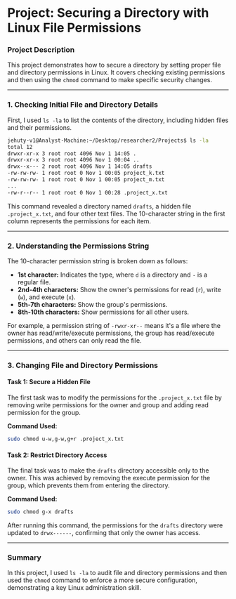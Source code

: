 # Project: Securing a Directory with Linux File Permissions

### Project Description
This project demonstrates how to secure a directory by setting proper file and directory permissions in Linux. It covers checking existing permissions and then using the `chmod` command to make specific security changes.

---
### 1. Checking Initial File and Directory Details

First, I used `ls -la` to list the contents of the directory, including hidden files and their permissions.

```bash
jehuty-v1@Analyst-Machine:~/Desktop/researcher2/Projects$ ls -la
total 12
drwxr-xr-x 3 root root 4096 Nov 1 14:05 .
drwxr-xr-x 3 root root 4096 Nov 1 00:04 ..
drwx--x--- 2 root root 4096 Nov 1 14:05 drafts
-rw-rw-rw- 1 root root 0 Nov 1 00:05 project_k.txt
-rw-rw-rw- 1 root root 0 Nov 1 00:05 project_m.txt
...
-rw-r--r-- 1 root root 0 Nov 1 00:28 .project_x.txt
```
This command revealed a directory named `drafts`, a hidden file `.project_x.txt`, and four other text files. The 10-character string in the first column represents the permissions for each item.

---

### 2. Understanding the Permissions String
The 10-character permission string is broken down as follows:

* **1st character:** Indicates the type, where `d` is a directory and `-` is a regular file.
* **2nd-4th characters:** Show the owner's permissions for read (`r`), write (`w`), and execute (`x`).
* **5th-7th characters:** Show the group's permissions.
* **8th-10th characters:** Show permissions for all other users.

For example, a permission string of `-rwxr-xr--` means it's a file where the owner has read/write/execute permissions, the group has read/execute permissions, and others can only read the file.

---

### 3. Changing File and Directory Permissions

#### Task 1: Secure a Hidden File
The first task was to modify the permissions for the `.project_x.txt` file by removing write permissions for the owner and group and adding read permission for the group.

**Command Used:**
```bash
sudo chmod u-w,g-w,g+r .project_x.txt
```
#### Task 2: Restrict Directory Access
The final task was to make the `drafts` directory accessible only to the owner. This was achieved by removing the execute permission for the group, which prevents them from entering the directory.

**Command Used:**
```bash
sudo chmod g-x drafts
```

After running this command, the permissions for the `drafts` directory were updated to `drwx------`, confirming that only the owner has access.

---
### Summary
In this project, I used `ls -la` to audit file and directory permissions and then used the `chmod` command to enforce a more secure configuration, demonstrating a key Linux administration skill.
